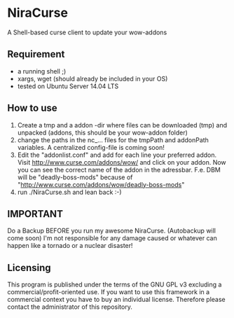 # NiraCurse
A Shell-based curse client to update your wow-addons

## Requirement
* a running shell ;)
* xargs, wget (should already be included in your OS)
* tested on Ubuntu Server 14.04 LTS


## How to use
1. Create a tmp and a addon -dir where files can be downloaded (tmp) and unpacked (addons, this should be your wow-addon folder)
2. change the paths in the nc_... files for the tmpPath and addonPath variables. A centralized config-file is coming soon!
3. Edit the "addonlist.conf" and add for each line your preferred addon.
Visit http://www.curse.com/addons/wow/ and click on your addon. Now you can see the correct name of the addon in the adressbar.
F.e. DBM will be "deadly-boss-mods" because of "http://www.curse.com/addons/wow/deadly-boss-mods"
4. run ./NiraCurse.sh and lean back :-)

## IMPORTANT
Do a Backup BEFORE you run my awesome NiraCurse. (Autobackup will come soon)
I'm not responsible for any damage caused or whatever can happen like a tornado or a nuclear disaster!

## Licensing
This program is published under the terms of the GNU GPL v3 excluding a commercial/profit-oriented use. If you want to use this framework in a commercial context you have to buy an individual license. Therefore please contact the administrator of this repository.
